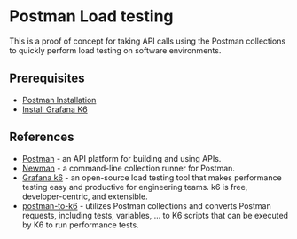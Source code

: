 # Postman Load testing
This is a proof of concept for taking API calls using the Postman collections to quickly perform load testing on software environments.

## Prerequisites
- [Postman Installation](https://www.postman.com/downloads/)
- [Install Grafana K6](https://k6.io/docs/getting-started/installation/)

## References
- [Postman](https://www.postman.com) - an API platform for building and using APIs.
- [Newman](https://github.com/postmanlabs/newman) - a command-line collection runner for Postman.
- [Grafana k6]() - an open-source load testing tool that makes performance testing easy and productive for engineering teams. k6 is free, developer-centric, and extensible.
- [postman-to-k6](https://github.com/apideck-libraries/postman-to-k6) - utilizes Postman collections and converts Postman requests, including tests, variables, ... to K6 scripts that can be executed by K6 to run performance tests.
